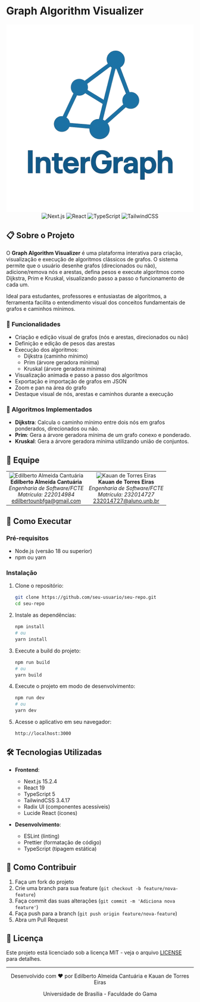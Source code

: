 # Graph Algorithm Visualizer

<!--  imagem do app  -->

<img src="./public/interGraph.logo.png" alt="logo"/>

<div align="center">
  <img src="https://img.shields.io/badge/Next.js-15.2.4-black?style=for-the-badge&logo=next.js&logoColor=white" alt="Next.js" />
  <img src="https://img.shields.io/badge/React-19-blue?style=for-the-badge&logo=react&logoColor=white" alt="React" />
  <img src="https://img.shields.io/badge/TypeScript-5-blue?style=for-the-badge&logo=typescript&logoColor=white" alt="TypeScript" />
  <img src="https://img.shields.io/badge/TailwindCSS-3.4.17-38B2AC?style=for-the-badge&logo=tailwind-css&logoColor=white" alt="TailwindCSS" />
</div>

## 📋 Sobre o Projeto

O **Graph Algorithm Visualizer** é uma plataforma interativa para criação, visualização e execução de algoritmos clássicos de grafos. O sistema permite que o usuário desenhe grafos (direcionados ou não), adicione/remova nós e arestas, defina pesos e execute algoritmos como Dijkstra, Prim e Kruskal, visualizando passo a passo o funcionamento de cada um.

Ideal para estudantes, professores e entusiastas de algoritmos, a ferramenta facilita o entendimento visual dos conceitos fundamentais de grafos e caminhos mínimos.

### 🎯 Funcionalidades

- Criação e edição visual de grafos (nós e arestas, direcionados ou não)
- Definição e edição de pesos das arestas
- Execução dos algoritmos:
  - Dijkstra (caminho mínimo)
  - Prim (árvore geradora mínima)
  - Kruskal (árvore geradora mínima)
- Visualização animada e passo a passo dos algoritmos
- Exportação e importação de grafos em JSON
- Zoom e pan na área do grafo
- Destaque visual de nós, arestas e caminhos durante a execução

### 🧮 Algoritmos Implementados

- **Dijkstra**: Calcula o caminho mínimo entre dois nós em grafos ponderados, direcionados ou não.
- **Prim**: Gera a árvore geradora mínima de um grafo conexo e ponderado.
- **Kruskal**: Gera a árvore geradora mínima utilizando união de conjuntos.

## 👥 Equipe

<table>
  <tr>
    <td align="center" width="50%">
      <img src="https://avatars.githubusercontent.com/u/69125218?v=4" width="20%" alt="Edilberto Almeida Cantuária" />
      <br />
      <strong>Edilberto Almeida Cantuária</strong>
      <br />
      <em>Engenharia de Software/FCTE</em>
      <br />
      <em>Matrícula: 222014984</em>
      <br />
      <a href="mailto:edilbertounbfga@gmail.com">edilbertounbfga@gmail.com</a>
    </td>
    <td align="center" width="50%">
      <img src="https://avatars.githubusercontent.com/u/43351064?v=4" width="20%" alt="Kauan de Torres Eiras" />
      <br />
      <strong>Kauan de Torres Eiras</strong>
      <br />
      <em>Engenharia de Software/FCTE</em>
      <br />
      <em>Matrícula: 232014727</em>
      <br />
      <a href="mailto:232014727@aluno.unb.br">232014727@aluno.unb.br</a>
    </td>
  </tr>
</table>

## 🚀 Como Executar

### Pré-requisitos

- Node.js (versão 18 ou superior)
- npm ou yarn

### Instalação

1. Clone o repositório:
   ```bash
   git clone https://github.com/seu-usuario/seu-repo.git
   cd seu-repo
   ```

2. Instale as dependências:
   ```bash
   npm install
   # ou
   yarn install
   ```
3. Execute a build do projeto:
   ```bash
   npm run build
   # ou
   yarn build
   ```

4. Execute o projeto em modo de desenvolvimento:
   ```bash
   npm run dev
   # ou
   yarn dev
   ```

5. Acesse o aplicativo em seu navegador:
   ```
   http://localhost:3000
   ```

## 🛠️ Tecnologias Utilizadas

- **Frontend**:
  - Next.js 15.2.4
  - React 19
  - TypeScript 5
  - TailwindCSS 3.4.17
  - Radix UI (componentes acessíveis)
  - Lucide React (ícones)

- **Desenvolvimento**:
  - ESLint (linting)
  - Prettier (formatação de código)
  - TypeScript (tipagem estática)

## 📝 Como Contribuir

1. Faça um fork do projeto
2. Crie uma branch para sua feature (`git checkout -b feature/nova-feature`)
3. Faça commit das suas alterações (`git commit -m 'Adiciona nova feature'`)
4. Faça push para a branch (`git push origin feature/nova-feature`)
5. Abra um Pull Request

## 📄 Licença

Este projeto está licenciado sob a licença MIT - veja o arquivo [LICENSE](LICENSE) para detalhes.

---

<div align="center">
  <p>Desenvolvido com ❤️ por Edilberto Almeida Cantuária e Kauan de Torres Eiras</p>
  <p>Universidade de Brasília - Faculdade do Gama</p>
</div>

